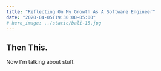 ```yaml
---
title: "Reflecting On My Growth As A Software Engineer"
date: "2020-04-05T19:30:00-05:00"
# hero_image: ../static/bali-15.jpg
---
```


## Then This.

Now I'm talking about stuff.
